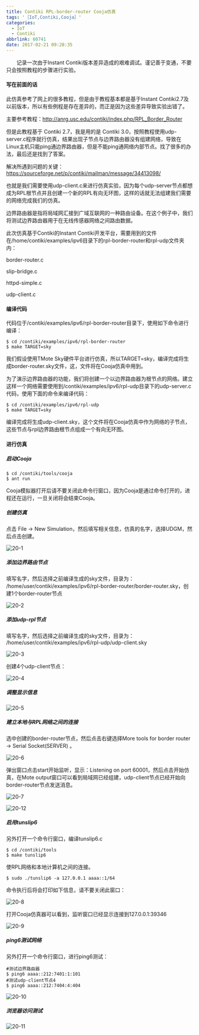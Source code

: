```yaml
---
title: Contiki RPL-border-router Cooja仿真
tags: '［IoT,Contiki,Cooja］'
categories:
  - IoT
  - Contiki
abbrlink: 60741
date: 2017-02-21 09:28:35
---
```



　　记录一次由于Instant Contiki版本差异造成的艰难调试。谨记善于变通，不要只会按照教程的步骤进行实验。

<!--more-->

#### 写在前面的话

此仿真参考了网上的很多教程，但是由于教程基本都是基于Instant Contiki2.7及以前版本，所以有些例程是存在差异的，而正是因为这些差异导致实验出错了。

主要参考教程：http://anrg.usc.edu/contiki/index.php/RPL_Border_Router

但是此教程基于 Contiki 2.7，我是用的是 Contiki 3.0，按照教程使用udp-server.c程序就行仿真，结果出现子节点与边界路由器没有组建网络，导致在Linux主机只能ping通边界路由器，但是不能ping通网络内部节点。找了很多的办法，最后还是找到了答案。

解决所遇到问题的关键：
https://sourceforge.net/p/contiki/mailman/message/34413098/

也就是我们需要使用udp-client.c来进行仿真实验，因为每个udp-server节点都想成为RPL根节点并且创建一个新的RPL有向无环图，这样的话就无法组建我们需要的网络完成我们的仿真。

边界路由器是指将局域网汇接到广域互联网的一种路由设备。在这个例子中，我们将测试边界路由器用于在无线传感器网络之间路由数据。

此次仿真基于Contiki的Instant Contiki开发平台，需要用到的文件在/home/contiki/examples/ipv6目录下的rpl-border-router和rpl-udp文件夹内：

border-router.c

slip-bridge.c

httpd-simple.c

udp-client.c

#### 编译代码

代码位于/contiki/examples/ipv6/rpl-border-router目录下，使用如下命令进行编译：

```
$ cd /contiki/examples/ipv6/rpl-border-router
$ make TARGET=sky
```

我们假设使用TMote Sky硬件平台进行仿真，所以TARGET=sky，编译完成将生成border-router.sky文件，这，文件将在Cooja仿真中用到。

为了演示边界路由器的功能，我们将创建一个以边界路由器为根节点的网络。建立这样一个网络需要使用到/contiki/examples/ipv6/rpl-udp目录下的udp-server.c代码，使用下面的命令来编译代码：

```
$ cd /contiki/examples/ipv6/rpl-udp
$ make TARGET=sky
```

编译完成将生成udp-client.sky，这个文件将在Cooja仿真中作为网络的子节点，这些节点与rpl边界路由根节点组成一个有向无环图。

#### 进行仿真

##### 启动Cooja

```
$ cd /contiki/tools/cooja
$ ant run
```

Cooja模拟器打开后请不要关闭此命令行窗口，因为Cooja是通过命令打开的，进程还在运行，一旦关闭将会结束Cooja。

##### 创建仿真

点击 File -> New Simulation，然后填写相关信息，仿真的名字，选择UDGM，然后点击创建。

![20-1](http://ohe7ixo05.bkt.clouddn.com/2017/2/20-1.png)

##### 添加边界路由节点

填写名字，然后选择之前编译生成的sky文件，目录为：
/home/user/contiki/examples/ipv6/rpl-border-router/border-router.sky，创建1个border-router节点

![20-2](http://ohe7ixo05.bkt.clouddn.com/2017/2/20-2.png)

##### 添加udp-rpl节点

填写名字，然后选择之前编译生成的sky文件，目录为：
/home/user/contiki/examples/ipv6/rpl-udp/udp-client.sky

![20-3](http://ohe7ixo05.bkt.clouddn.com/2017/2/20-3.png)

创建4个udp-client节点：

![20-4](http://ohe7ixo05.bkt.clouddn.com/2017/2/20-4.png)

##### 调整显示信息

![20-5](http://ohe7ixo05.bkt.clouddn.com/2017/2/20-5.png)

##### 建立本地与RPL网络之间的连接

选中创建的border-router节点，然后点击右键选择More tools for border router -> Serial Socket(SERVER) 。

![20-6](http://ohe7ixo05.bkt.clouddn.com/2017/2/20-6.png)

弹出窗口点击start开始监听，显示：Listening on port 60001，然后点击开始仿真，在Mote output窗口可以看到局域网已经组建，udp-client节点已经开始向border-router节点发送消息。

![20-7](http://ohe7ixo05.bkt.clouddn.com/2017/2/20-7.png)

![20-12](http://ohe7ixo05.bkt.clouddn.com/2017/2/20-12.png)

##### 启用tunslip6

另外打开一个命令行窗口，编译tunslip6.c

```
$ cd /contiki/tools
$ make tunslip6
```

使RPL网络和本地计算机之间的连接。

```
$ sudo ./tunslip6 -a 127.0.0.1 aaaa::1/64
```

命令执行后将会打印如下信息，请不要关闭此窗口：


![20-8](http://ohe7ixo05.bkt.clouddn.com/2017/2/20-8.png)

打开Cooja仿真器可以看到，监听窗口已经显示连接到127.0.0.1:39346

![20-9](http://ohe7ixo05.bkt.clouddn.com/2017/2/20-9.png)

##### ping6测试网络

另外打开一个命令行窗口，进行ping6测试：

```
#测试边界路由器
$ ping6 aaaa::212:7401:1:101
#测试udp-client节点4
$ ping6 aaaa::212:7404:4:404
```

![20-10](http://ohe7ixo05.bkt.clouddn.com/2017/2/20-10.png)

##### 浏览器访问测试

![20-11](http://ohe7ixo05.bkt.clouddn.com/2017/2/20-11.png)
